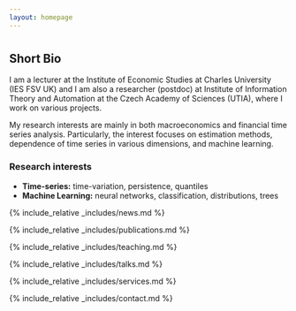 ```yaml
---
layout: homepage
---
```


<h1 id="about-me"></h1>
<!-- <h2>Short Bio</h2> -->

## Short Bio

I am a lecturer at the Institute of Economic Studies at Charles University (IES FSV UK) and I am also a researcher (postdoc) at Institute of Information Theory and Automation at the Czech Academy of Sciences (UTIA), where I work on various projects.

My research interests are mainly in both macroeconomics and financial time series analysis. Particularly, the interest focuses on estimation methods, dependence of time series in various dimensions, and machine learning.

<!-- I did my PhD under the supervision of [Lukáš Vácha](https://www.utia.cas.cz/cs/people/vacha) and [Jozef Baruník](https://barunik.github.io) ath the IES. -->

### Research interests

- **Time-series:** time-variation, persistence, quantiles
- **Machine Learning:** neural networks, classification, distributions, trees

{% include_relative _includes/news.md %}

{% include_relative _includes/publications.md %}

{% include_relative _includes/teaching.md %}

{% include_relative _includes/talks.md %}

{% include_relative _includes/services.md %}

{% include_relative _includes/contact.md %}

